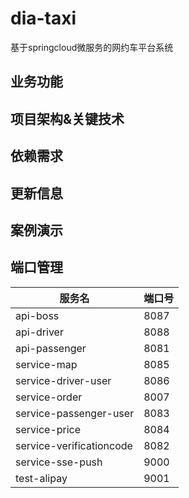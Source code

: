 # dia-taxi
基于springcloud微服务的网约车平台系统

## 业务功能

## 项目架构&关键技术

## 依赖需求

## 更新信息

## 案例演示

## 端口管理

服务名|端口号
--- | ---
api-boss|8087
api-driver|8088
api-passenger|8081
service-map|8085
service-driver-user|8086
service-order| 8007
service-passenger-user|8083
service-price|8084
service-verificationcode | 8082
service-sse-push| 9000
test-alipay| 9001



